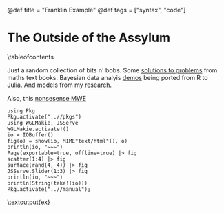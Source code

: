 @def title = "Franklin Example"
@def tags = ["syntax", "code"]

# The Outside of the Assylum

\tableofcontents <!-- you can use \toc as well -->

Just a random collection of bits n' bobs. Some [solutions to problems](/menu1/) from maths text books. Bayesian data analyis [demos](/menu3/) being ported from R to Julia. And models from my [research](/menu2/).

Also, this [nonsesense MWE](/MWE/index.html)

```julia:ex
using Pkg
Pkg.activate("..//pkgs")
using WGLMakie, JSServe
WGLMakie.activate!()
io = IOBuffer()
fig(o) = show(io, MIME"text/html"(), o)
println(io, "~~~")
Page(exportable=true, offline=true) |> fig
scatter(1:4) |> fig
surface(rand(4, 4)) |> fig
JSServe.Slider(1:3) |> fig
println(io, "~~~")
println(String(take!(io)))
Pkg.activate("..//manual");
```
\textoutput{ex}
